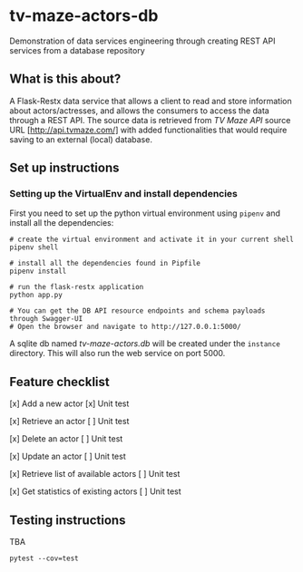 # tv-maze-actors-db
Demonstration of data services engineering through creating REST API services from a database repository

## What is this about?
A Flask-Restx data service that allows a client to read and store information about actors/actresses, and allows the consumers to access the data through a REST API. The source data is retrieved from *TV Maze API* source URL [http://api.tvmaze.com/] with added functionalities that would require saving to an external (local) database.

## Set up instructions
### Setting up the VirtualEnv and install dependencies
First you need to set up the python virtual environment using `pipenv` and install all the dependencies:
```
# create the virtual environment and activate it in your current shell
pipenv shell

# install all the dependencies found in Pipfile
pipenv install

# run the flask-restx application
python app.py

# You can get the DB API resource endpoints and schema payloads through Swagger-UI
# Open the browser and navigate to http://127.0.0.1:5000/
```
A sqlite db named *tv-maze-actors.db* will be created under the `instance` directory. This will also run the web service on port 5000.

## Feature checklist
[x] Add a new actor [x] Unit test

[x] Retrieve an actor [ ] Unit test

[x] Delete an actor [ ] Unit test

[x] Update an actor [ ] Unit test

[x] Retrieve list of available actors [ ] Unit test

[x] Get statistics of existing actors [ ] Unit test


## Testing instructions
TBA
```
pytest --cov=test  
```
